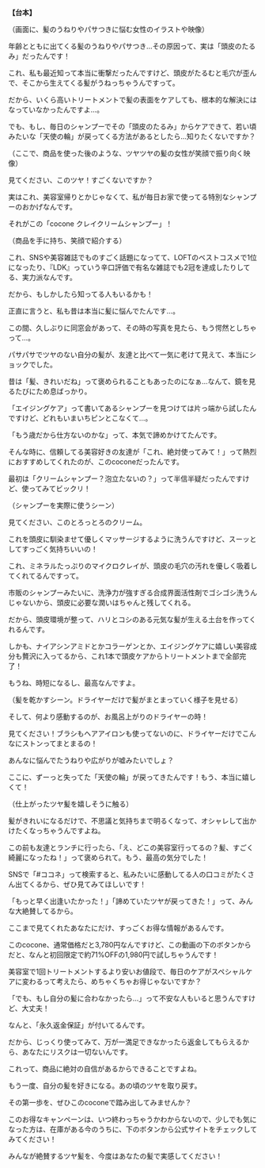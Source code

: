 **【台本】**

（画面に、髪のうねりやパサつきに悩む女性のイラストや映像）

年齢とともに出てくる髪のうねりやパサつき…その原因って、実は「頭皮のたるみ」だったんです！

これ、私も最近知って本当に衝撃だったんですけど、頭皮がたるむと毛穴が歪んで、そこから生えてくる髪がうねっちゃうんですって。

だから、いくら高いトリートメントで髪の表面をケアしても、根本的な解決にはなっていなかったんですよ…。

でも、もし、毎日のシャンプーでその「頭皮のたるみ」からケアできて、若い頃みたいな「天使の輪」が戻ってくる方法があるとしたら…知りたくないですか？

（ここで、商品を使った後のような、ツヤツヤの髪の女性が笑顔で振り向く映像）

見てください、このツヤ！すごくないですか？

実はこれ、美容室帰りとかじゃなくて、私が毎日お家で使ってる特別なシャンプーのおかげなんです。

それがこの「cocone クレイクリームシャンプー」！

（商品を手に持ち、笑顔で紹介する）

これ、SNSや美容雑誌でものすごく話題になってて、LOFTのベストコスメで1位になったり、『LDK』っていう辛口評価で有名な雑誌でも2冠を達成したりしてる、実力派なんです。

だから、もしかしたら知ってる人もいるかも！

正直に言うと、私も昔は本当に髪に悩んでたんです…。

この間、久しぶりに同窓会があって、その時の写真を見たら、もう愕然としちゃって…。

パサパサでツヤのない自分の髪が、友達と比べて一気に老けて見えて、本当にショックでした。

昔は「髪、きれいだね」って褒められることもあったのになぁ…なんて、鏡を見るたびにため息ばっかり。

「エイジングケア」って書いてあるシャンプーを見つけては片っ端から試したんですけど、どれもいまいちピンとこなくて…。

「もう歳だから仕方ないのかな」って、本気で諦めかけてたんです。

そんな時に、信頼してる美容好きの友達が「これ、絶対使ってみて！」って熱烈におすすめしてくれたのが、このcoconeだったんです。

最初は「クリームシャンプー？泡立たないの？」って半信半疑だったんですけど、使ってみてビックリ！

（シャンプーを実際に使うシーン）

見てください、このとろっとろのクリーム。

これを頭皮に馴染ませて優しくマッサージするように洗うんですけど、スーッとしてすっごく気持ちいいの！

これ、ミネラルたっぷりのマイクロクレイが、頭皮の毛穴の汚れを優しく吸着してくれてるんですって。

市販のシャンプーみたいに、洗浄力が強すぎる合成界面活性剤でゴシゴシ洗うんじゃないから、頭皮に必要な潤いはちゃんと残してくれる。

だから、頭皮環境が整って、ハリとコシのある元気な髪が生える土台を作ってくれるんです。

しかも、ナイアシンアミドとかコラーゲンとか、エイジングケアに嬉しい美容成分も贅沢に入ってるから、これ1本で頭皮ケアからトリートメントまで全部完了！

もうね、時短になるし、最高なんですよ。

（髪を乾かすシーン。ドライヤーだけで髪がまとまっていく様子を見せる）

そして、何より感動するのが、お風呂上がりのドライヤーの時！

見てください！ブラシもヘアアイロンも使ってないのに、ドライヤーだけでこんなにストンってまとまるの！

あんなに悩んでたうねりや広がりが嘘みたいでしょ？

ここに、ずーっと失ってた「天使の輪」が戻ってきたんです！もう、本当に嬉しくて！

（仕上がったツヤ髪を嬉しそうに触る）

髪がきれいになるだけで、不思議と気持ちまで明るくなって、オシャレして出かけたくなっちゃうんですよね。

この前も友達とランチに行ったら、「え、どこの美容室行ってるの？髪、すごく綺麗になったね！」って褒められて。もう、最高の気分でした！

SNSで「#ココネ」って検索すると、私みたいに感動してる人の口コミがたくさん出てくるから、ぜひ見てみてほしいです！

「もっと早く出逢いたかった！」「諦めていたツヤが戻ってきた！」って、みんな大絶賛してるから。

ここまで見てくれたあなたにだけ、すっごくお得な情報があるんです。

このcocone、通常価格だと3,780円なんですけど、この動画の下のボタンからだと、なんと初回限定で約71%OFFの1,980円で試しちゃうんです！

美容室で1回トリートメントするより安いお値段で、毎日のケアがスペシャルケアに変わるって考えたら、めちゃくちゃお得じゃないですか？

「でも、もし自分の髪に合わなかったら…」って不安な人もいると思うんですけど、大丈夫！

なんと、「永久返金保証」が付いてるんです。

だから、じっくり使ってみて、万が一満足できなかったら返金してもらえるから、あなたにリスクは一切ないんです。

これって、商品に絶対の自信があるからできることですよね。

もう一度、自分の髪を好きになる。あの頃のツヤを取り戻す。

その第一歩を、ぜひこのcoconeで踏み出してみませんか？

このお得なキャンペーンは、いつ終わっちゃうかわからないので、少しでも気になった方は、在庫がある今のうちに、下のボタンから公式サイトをチェックしてみてください！

みんなが絶賛するツヤ髪を、今度はあなたの髪で実感してください！
